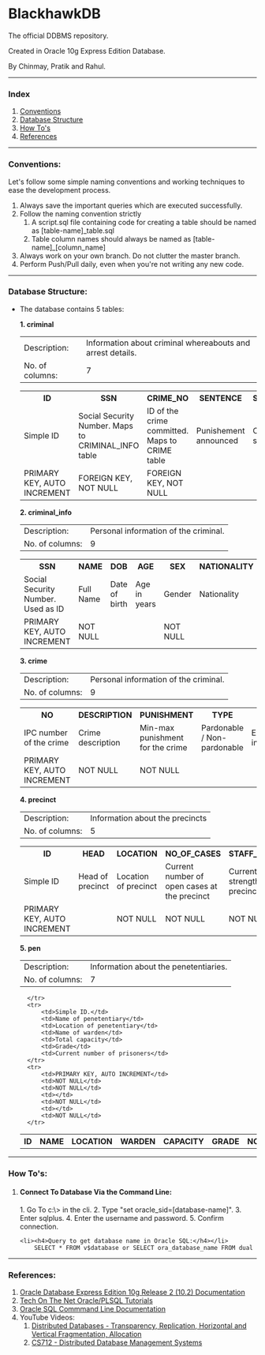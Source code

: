 # BlackhawkDB
The official DDBMS repository.

Created in Oracle 10g Express Edition Database.

By Chinmay, Pratik and Rahul.

------------------------------

<h3>Index</h3>

<ol>
	<li><a href="#conventions">Conventions</a></li>
	<li><a href="#structure">Database Structure</a></li>
	<li><a href="#howto">How To's</a></li>
	<li><a href="#ref">References</a></li>
</ol>

------------------------------

<div id="conventions"></div>
<h3>Conventions:</h3>

Let's follow some simple naming conventions and working techniques to ease the development process.
<ol>
<li>Always save the important queries which are executed successfully.</li>

<li>Follow the naming convention strictly 
	<ol>
		<li>A script.sql file containing code for creating a table should be named as [table-name]_table.sql</li>
  		<li>Table column names should always be named as [table-name]_[column_name]</li>
	</ol>
</li>

<li>Always work on your own branch. Do not clutter the master branch.</li>

<li>Perform Push/Pull daily, even when you're not writing any new code.</li>
</ol>

------------------------------

<div id="structure"></div>
<h3>Database Structure:</h3>

- The database contains 5 tables:

	<b>1. criminal</b><br>
	
	<table>
		<tr>
			<TD>Description:</TD>
			<td>Information about criminal whereabouts and arrest details.</td>
		</tr>
		<tr>
			<td>No. of columns:</td>
			<td>7</td>
		</tr>
	</table>

	<table>
	  	<tr>
		    <th>ID</th>
		    <th>SSN</th> 
		    <th>CRIME_NO</th>
		    <th>SENTENCE</th>
		    <th>STATUS</th>
		    <th>ARRESTED_AT</th>
		    <th>PEN_ID</th>
	  	</tr>
	  	<tr>
	    	<td>Simple ID</td>
	    	<td>Social Security Number. Maps to CRIMINAL_INFO table</td>
	    	<td>ID of the crime committed. Maps to CRIME table</td>
	    	<td>Punishement announced</td>
	    	<td>Current status</td>
	    	<td>ID of precinct arrested at. Maps to PRECINCT table</td>
	    	<td>ID of the penetentiary currently detained at. Maps to PEN table</td>
	 	</tr>
	 	<tr>
	 		<td>PRIMARY KEY, AUTO INCREMENT</td>
	 		<td>FOREIGN KEY, NOT NULL</td>
	 		<td>FOREIGN KEY, NOT NULL</td>
	 		<td></td>
	 		<td></td>
	 		<td>FOREIGN KEY</td>
	 		<td>FOREIGN KEY</td>
	 	</tr>
	</table>
	 			

	<b>2. criminal_info</b><br>

	<table>
		<tr>
			<TD>Description:</TD>
			<td>Personal information of the criminal.</td>
		</tr>
		<tr>
			<td>No. of columns:</td>
			<td>9</td>
		</tr>
	</table>

	<table>
	  	<tr>
		    <th>SSN</th>
		    <th>NAME</th> 
		    <th>DOB</th>
		    <th>AGE</th>
		    <th>SEX</th>
		    <th>NATIONALITY</th>
		    <th>CURRENT_ADDRESS</th>
		    <th>CONTACT_NO</th>
		    <th>REMARKS</th>
	  	</tr>
	  	<tr>
	    	<td>Social Security Number. Used as ID</td>
	    	<td>Full Name</td>
	    	<td>Date of birth</td>
	    	<td>Age in years</td>
	    	<td>Gender</td>
	    	<td>Nationality</td>
	    	<td>Cuurent address</td>
	    	<td>Contact Number(s)</td>
	    	<td>Remarks</td>
	 	</tr>
	 	<tr>
	 		<td>PRIMARY KEY, AUTO INCREMENT</td>
	 		<td>NOT NULL</td>
	 		<td></td>
	 		<td></td>
	 		<td>NOT NULL</td>
	 		<td></td>
	 		<td></td>
	 		<td></td>
	 		<td></td>
	 	</tr>
	</table>


	<b>3. crime</b>

	<table>
		<tr>
			<TD>Description:</TD>
			<td>Personal information of the criminal.</td>
		</tr>
		<tr>
			<td>No. of columns:</td>
			<td>9</td>
		</tr>
	</table>

	<table>
	  	<tr>
		    <th>NO</th>
		    <th>DESCRIPTION</th> 
		    <th>PUNISHMENT</th>
		    <th>TYPE</th>
		    <th>EXTRA</th>
	  	</tr>
	  	<tr>
	    	<td>IPC number of the crime</td>
	    	<td>Crime description</td>
	    	<td>Min-max punishment for the crime</td>
	    	<td>Pardonable / Non-pardonable</td>
	    	<td>Extra information</td>
	 	</tr>
	 	<tr>
	 		<td>PRIMARY KEY, AUTO INCREMENT</td>
	 		<td>NOT NULL</td>
	 		<td>NOT NULL</td>
	 		<td></td>
	 		<td></td>	 		
	 	</tr>
	</table>

	<b>4. precinct</b>

	<table>
		<tr>
			<TD>Description:</TD>
			<td>Information about the precincts</td>
		</tr>
		<tr>
			<td>No. of columns:</td>
			<td>5</td>
		</tr>
	</table>

	<table>
	  	<tr>
		    <th>ID</th>
		    <th>HEAD</th> 
		    <th>LOCATION</th>
		    <th>NO_OF_CASES</th>
		    <th>STAFF_STRENGTH</th>
	  	</tr>
	  	<tr>
	    	<td>Simple ID</td>
	    	<td>Head of precinct</td>
	    	<td>Location of precinct</td>
	    	<td>Current number of open cases at the precinct</td>
	    	<td>Current staff strength at the precinct</td>
	 	</tr>
	 	<tr>
	 		<td>PRIMARY KEY, AUTO INCREMENT</td>
	 		<td></td>
	 		<td>NOT NULL</td>
	 		<td>NOT NULL</td>
	 		<td>NOT NULL</td>
	 	</tr>
	</table>

	<b>5. pen</b>

	<table>
		<tr>
			<TD>Description:</TD>
			<td>Information about the penetentiaries.</td>
		</tr>
		<tr>
			<td>No. of columns:</td>
			<td>7</td>
		</tr>
	</table>

	<table>
	  	<tr>
		    <th>ID</th>
		    <th>NAME</th> 
		    <th>LOCATION</th>
		    <th>WARDEN</th>
		    <th>CAPACITY</th>
		    <th>GRADE</th>
		    <th>NO_OF_PRISONERS</th>
		    
	  	</tr>
	  	<tr>
	    	<td>Simple ID.</td>
	    	<td>Name of penetentiary</td>
	    	<td>Location of penetentiary</td>
	    	<td>Name of warden</td>
	    	<td>Total capacity</td>
	    	<td>Grade</td>
	    	<td>Current number of prisoners</td>
	 	</tr>
	 	<tr>
	 		<td>PRIMARY KEY, AUTO INCREMENT</td>
	 		<td>NOT NULL</td>
	 		<td>NOT NULL</td>
	 		<td></td>
	 		<td>NOT NULL</td>
	 		<td></td>
	 		<td>NOT NULL</td>
	 	</tr>
	</table>
		

------------------------------

<div id="howto"></div>
<h3>How To's:</h3>
<ol>
	<li><h4>Connect To Database Via the Command Line:</h4></li>
		1.	Go To c:\> in the cli.
		2.	Type "set oracle_sid=[database-name]".
		3.	Enter sqlplus.
		4.	Enter the username and password.
		5.	Confirm connection.

	<li><h4>Query to get database name in Oracle SQL:</h4></li>
		SELECT * FROM v$database or SELECT ora_database_name FROM dual
</ol>

------------------------------

<div id="ref"></div>
<h3>References:</h3>
<ol>
	<li><a target="_blank" href="https://docs.oracle.com/cd/B19306_01/nav/portal_3.htm">Oracle Database Express Edition 10g Release 2 (10.2) Documentation</a></li>
	<li><a target="_blank" href="http://www.techonthenet.com/oracle/index.php">Tech On The Net Oracle/PLSQL Tutorials</a></li>
	<li><a target="_blank" href="https://docs.oracle.com/cd/B25329_01/doc/appdev.102/b25108/xedev_sqlplus.htm">Oracle SQL Commmand Line Documentation</a></li>
	<li>
		YouTube Videos:
		<ol>
			<li><a target="_blank" href="https://www.youtube.com/watch?v=e_pGyzJrmqU">Distributed Databases - Transparency, Replication, Horizontal and Vertical Fragmentation, Allocation</a></li>
			<li><a target="_blank" href="https://www.youtube.com/watch?v=V7m2AKdASy8&list=PL723DDDD9219A5AF5">CS712 - Distributed Database Management Systems</a></li>
		</ol>
	</li>
</ol>
